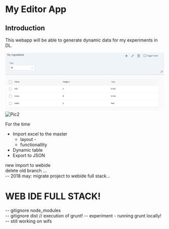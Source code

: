 # My Editor App

## Introduction 
This webapp will be able to generate dynamic data for my experiments in DL. 

![Pic1](https://github.com/davidvela/MyEditorApp/blob/master/assets/pic1.JPG)
![Pic2](https://github.com/davidvela/MyEditorApp/blob/master/assets/pic2.JPG)

For the time 
* Import excel to the master 
	* layout - 
	* functionallity
* Dynamic table 
* Export to JSON

new import to webide<br>
delete old branch ... <br>
-- 2018 may: migrate project to webide full stack... <br>

# WEB IDE FULL STACK! 
-- gitignore node_modules <br>
-- gitignore dist // execution of grunt! 
-- experiment - running grunt locally! 
-- still working on wifs